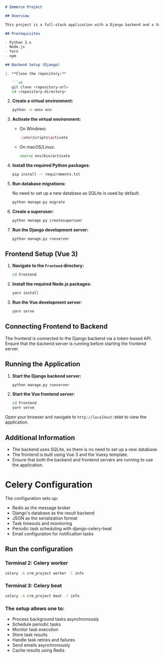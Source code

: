 ```markdown
# Emmerce Project

## Overview

This project is a full-stack application with a Django backend and a Vue 3 frontend using the Vuexy template. The backend and frontend communicate via a token-based API.

## Prerequisites

- Python 3.x
- Node.js
- Yarn
- npm

## Backend Setup (Django)

1. **Clone the repository:**

   ```sh
   git clone <repository-url>
   cd <repository-directory>
   ```

2. **Create a virtual environment:**

   ```sh
   python -m venv env
   ```

3. **Activate the virtual environment:**

   - On Windows:

     ```sh
     .\env\Scripts\activate
     ```

   - On macOS/Linux:

     ```sh
     source env/bin/activate
     ```

4. **Install the required Python packages:**

   ```sh
   pip install -r requirements.txt
   ```

5. **Run database migrations:**

   No need to set up a new database as SQLite is used by default.

   ```sh
   python manage.py migrate
   ```

6. **Create a superuser:**

   ```sh
   python manage.py createsuperuser
   ```

7. **Run the Django development server:**

   ```sh
   python manage.py runserver
   ```

## Frontend Setup (Vue 3)

1. **Navigate to the `Frontend` directory:**

   ```sh
   cd Frontend
   ```

2. **Install the required Node.js packages:**

   ```sh
   yarn install
   ```

3. **Run the Vue development server:**

   ```sh
   yarn serve
   ```

## Connecting Frontend to Backend

The frontend is connected to the Django backend via a token-based API. Ensure that the backend server is running before starting the frontend server.

## Running the Application

1. **Start the Django backend server:**

   ```sh
   python manage.py runserver
   ```

2. **Start the Vue frontend server:**

   ```sh
   cd Frontend
   yarn serve
   ```

Open your browser and navigate to `http://localhost:8080` to view the application.

## Additional Information

- The backend uses SQLite, so there is no need to set up a new database.
- The frontend is built using Vue 3 and the Vuexy template.
- Ensure that both the backend and frontend servers are running to use the application.

# Celery Configuration

The configuration sets up:

- Redis as the message broker
- Django's database as the result backend
- JSON as the serialization format
- Task timeouts and monitoring
- Periodic task scheduling with django-celery-beat
- Email configuration for notification tasks


## Run the configuration

### Terminal 2: Celery worker
  ```sh
celery -A crm_project worker -l info
 ```

### Terminal 3: Celery beat

```sh
celery -A crm_project beat -l info

```

### The setup allows one to:

- Process background tasks asynchronously
- Schedule periodic tasks
- Monitor task execution
- Store task results
- Handle task retries and failures
- Send emails asynchronously
- Cache results using Redis